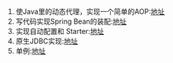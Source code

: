 1. 使Java里的动态代理，实现一个简单的AOP:[地址](homework/test/src/main/java/club/gaiaproject/homework/proxy/ProxyTest.java)
2. 写代码实现Spring Bean的装配:[地址](homework/test/src/main/java/club/gaiaproject/homework/spring/)
3. 实现自动配置和 Starter:[地址](homework/test-spring-start)
4. 原生JDBC实现:[地址](homework/test/src/main/java/club/gaiaproject/homework/jdbc)
5. 单例:[地址](homework/test/src/main/java/club/gaiaproject/homework/singleton)